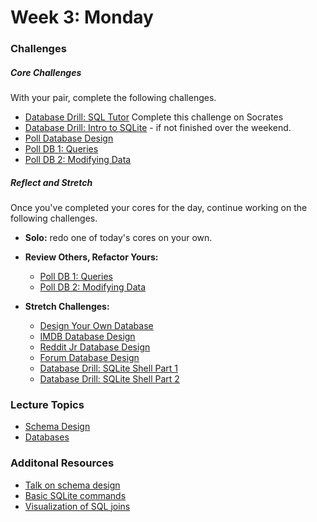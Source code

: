 # Week 3:  Monday

### Challenges

##### Core Challenges
With your pair, complete the following challenges.
* [Database Drill: SQL Tutor](https://socrates.devbootcamp.com/sql_tests)  Complete this challenge on Socrates
* [Database Drill: Intro to SQLite](https://github.com/$DBC_COHORT/database-drill-intro-to-sqlite-challenge) - if not finished over the weekend.
* [Poll Database Design](https://github.com/$DBC_COHORT/poll-database-design-challenge)
* [Poll DB 1: Queries](https://github.com/$DBC_COHORT/poll-db-1-queries-challenge)
* [Poll DB 2: Modifying Data](https://github.com/$DBC_COHORT/poll-db-2-modifying-data-challenge)

##### Reflect and Stretch
Once you've completed your cores for the day, continue working on the following challenges.

- **Solo:** redo one of today's cores on your own.

- **Review Others, Refactor Yours:**
  * [Poll DB 1: Queries](https://github.com/$DBC_COHORT/poll-db-1-queries-challenge)
  * [Poll DB 2: Modifying Data](https://github.com/$DBC_COHORT/poll-db-2-modifying-data-challenge)

- **Stretch Challenges:**
  * [Design Your Own Database](https://github.com/$DBC_COHORT/design-your-own-database-challenge)
  * [IMDB Database Design](https://github.com/$DBC_COHORT/imdb-database-design-challenge)
  * [Reddit Jr Database Design](https://github.com/$DBC_COHORT/reddit-jr-database-design-challenge)
  * [Forum Database Design](https://github.com/$DBC_COHORT/forum-database-design-challenge)
  * [Database Drill: SQLite Shell Part 1](https://github.com/$DBC_COHORT/database-drill-sqlite-shell-part-1-challenge)
  * [Database Drill: SQLite Shell Part 2](https://github.com/$DBC_COHORT/database-drill-sqlite-shell-part-2-challenge)


### Lecture Topics
- [Schema Design](../resources/lectures.md#schema-design)
- [Databases](../resources/lectures.md#databases)

### Additonal Resources
- [Talk on schema design](http://shereef.wistia.com/medias/fd684c61cb)
- [Basic SQLite commands](http://zetcode.com/db/sqlite/tool/)
- [Visualization of SQL joins](http://www.codinghorror.com/blog/2007/10/a-visual-explanation-of-sql-joins.html)
